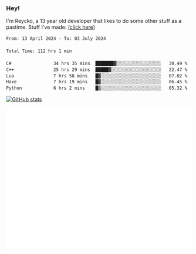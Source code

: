 ### Hey!
I'm Reycko, a 13 year old developer that likes to do some other stuff as a pastime.
Stuff I've made: [(click here)](https://pastebin.com/raw/QiNpEYja)

<!--START_SECTION:wakasection-->

```txt
From: 13 April 2024 - To: 03 July 2024

Total Time: 112 hrs 1 min

C#                34 hrs 35 mins  ███████▓░░░░░░░░░░░░░░░░░   30.49 %
C++               25 hrs 29 mins  █████▓░░░░░░░░░░░░░░░░░░░   22.47 %
Lua               7 hrs 58 mins   █▓░░░░░░░░░░░░░░░░░░░░░░░   07.02 %
Haxe              7 hrs 19 mins   █▓░░░░░░░░░░░░░░░░░░░░░░░   06.45 %
Python            6 hrs 2 mins    █▒░░░░░░░░░░░░░░░░░░░░░░░   05.32 %
```

<!--END_SECTION:wakasection-->

[![GitHub stats](https://github-readme-stats.vercel.app/api?username=Reycko&show_icons=true&theme=dark&hide_title=true&count_private=true)](https://github.com/anuraghazra/github-readme-stats)

![Metrics](/github-metrics.svg)
